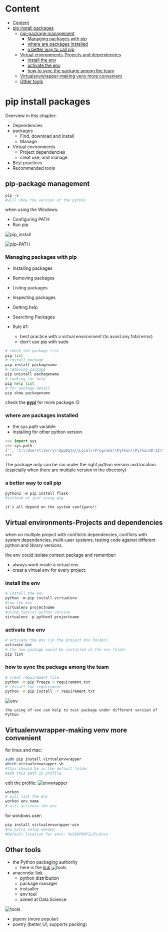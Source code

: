 # Content

- [Content](#content)
- [pip install packages](#pip-install-packages)
  - [pip-package management](#pip-package-management)
    - [Managing packages with pip](#managing-packages-with-pip)
    - [where are packages installed](#where-are-packages-installed)
    - [a better way to call pip](#a-better-way-to-call-pip)
  - [Virtual environments-Projects and dependencies](#virtual-environments-projects-and-dependencies)
    - [install the env](#install-the-env)
    - [activate the env](#activate-the-env)
    - [how to sync the package among the team](#how-to-sync-the-package-among-the-team)
  - [Virtualenvwrapper-making venv more convenient](#virtualenvwrapper-making-venv-more-convenient)
  - [Other tools](#other-tools)

# pip install packages

Overview in this chapter:

* Dependencies
* packages
  * Find, download and install
  * Manage
* Virtual environments
  * Project dependencies
  * creat use, and manage
* Best practices
* Recommended tools

## pip-package management

```python
pip -v
#will show the version of the python
```

when using the Windows:

* Configuring PATH
* Run pip

![pip_install](./images/pip-install.png)

![pip-PATH](./images/pip-PATH.png)

### Managing packages with pip

* Installing packages
* Removing packages
* Listing packages
* Inspecting packages
* Getting help
* Searching Packages

* Rule #1:
  * best practice with a virtual environment (to avoid any fatal error)
  * don't use pip with sudo

```python
# check the package list
pip list
# install package
pip install packagename
# removing package
pip unistall packagename
# looking for help
pip help list
# for package detail
pip show packagename
```

check the **[pypi](https://pypi.org/)** for more package :D

### where are packages installed

* the sys.path variable
* installing for other python version

```python
>>> import sys
>>> sys.path
['', 'C:\\Users\\Jerry\\AppData\\Local\\Programs\\Python\\Python38-32\\python38.zip', 'C:\\Users\\Jerry\\AppData\\Local\\Programs\\Python\\Python38-32\\DLLs', 'C:\\Users\\Jerry\\AppData\\Local\\Programs\\Python\\Python38-32\\lib', 'C:\\Users\\Jerry\\AppData\\Local\\Programs\\Python\\Python38-32', 'C:\\Users\\Jerry\\AppData\\Roaming\\Python\\Python38\\site-packages', 'C:\\Users\\Jerry\\AppData\\Local\\Programs\\Python\\Python38-32\\lib\\site-packages']
>>>
```

The package only can be ran under the right python version and location. (espicially when there are multiple version in the directory)

### a better way to call pip

```python
python2 -m pip install flask
#instead of just using pip
```

``it's all depend on the system configure!!``

## Virtual environments-Projects and dependencies

when on multiple project with confilctin dependencies, conflicts with system dependencies, multi-user systems, testing code against different python and library versions.

the env could isolate context package and remember:

* always work inside a virtual env.
* creat a virtual env for every project.

### install the env

```python
# install the env
python -m pip install virtualenv
#run the env
virtualenv projectname
#using typical python version
virtualenv -p python3 projectname
```

### activate the env

```powershell
# activate the env (in the project env folder)
activate.bat
# the new package would be installed in the env folder
pip list
```

### how to sync the package among the team

```bash
# creat requirement file
python -m pip freeze > requirement.txt
# install the requirement
python -m pip install -r requirement.txt
```

![env](./images/env.png)

`the using of vox can help to test package under different version of Python`

## Virtualenvwrapper-making venv more convenient

for linux and mac:

```bash
sudo pip install virtualenvwrapper
which virtualenvwrapper.sh
#this should be in the default folder
#add this path in profile
```

edit the profile:
![envwrapper](./images/env-2.png)

```bash
workon
# will list the env
workon env_name
# will activate the env
```

for windows user:

```powershell
pip install virtualenvwrapper-win
#no extra setup needed
#Default location for envs: %USERPROFILE%\Envs
```

## Other tools

* the Python packaging authority
  * here is the [link](Http://pypa.io)
![tools](./images/tools.png)
* anaconda: [link](http://www.anaconda.com)
  * python distribution
  * package manager
  * instsaller
  * env tool
  * aimed at Data Science

![tools](./images/tools-2.png)

* pipenv (more popular)
* poetry (better UI, supports packing)